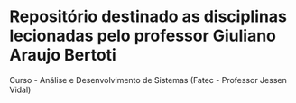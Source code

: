 # Repositório destinado as disciplinas lecionadas pelo professor Giuliano Araujo Bertoti
Curso - Análise e Desenvolvimento de Sistemas (Fatec - Professor Jessen Vidal)
